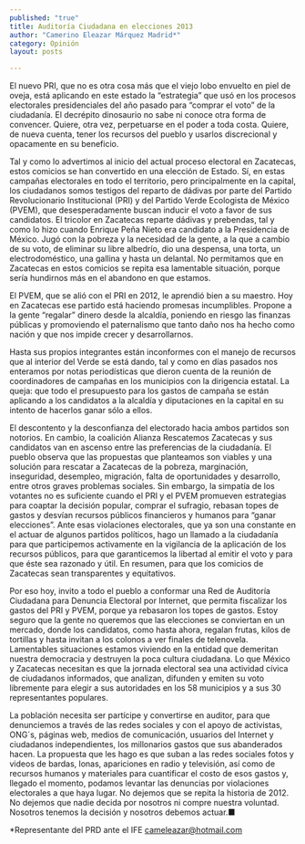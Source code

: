 ```yaml
---
published: "true"
title: Auditoría Ciudadana en elecciones 2013
author: "Camerino Eleazar Márquez Madrid*"
category: Opinión
layout: posts

---
```


El nuevo PRI, que no es otra cosa más que el viejo lobo envuelto en piel de oveja, está aplicando en este estado la “estrategia” que usó en los procesos electorales presidenciales del año pasado para “comprar el voto” de la ciudadanía. El decrépito dinosaurio no sabe ni conoce otra forma de convencer. Quiere, otra vez, perpetuarse en el poder a toda costa. Quiere, de nueva cuenta, tener los recursos del pueblo y usarlos discrecional y opacamente en su beneficio.

Tal y como lo advertimos al inicio del actual proceso electoral en Zacatecas, estos comicios se han convertido en una elección de Estado. Sí, en estas campañas electorales en todo el territorio, pero principalmente en la capital, los ciudadanos somos testigos del reparto de dádivas por parte del Partido Revolucionario Institucional (PRI) y del Partido Verde Ecologista de México (PVEM), que desesperadamente buscan inducir el voto a favor de sus candidatos.
El tricolor en Zacatecas reparte dádivas y prebendas, tal y como lo hizo cuando Enrique Peña Nieto era candidato a la Presidencia de México. Jugó con la pobreza y la necesidad de la gente, a la que a cambio de su voto, de eliminar su libre albedrío, dio una despensa, una torta, un electrodoméstico, una gallina y hasta un delantal. No permitamos que en Zacatecas en estos comicios se repita esa lamentable situación, porque sería hundirnos más en el abandono en que estamos.

El PVEM, que se alió con el PRI en 2012, le aprendió bien a su maestro. Hoy en Zacatecas ese partido está haciendo promesas incumplibles. Propone a la gente “regalar” dinero desde la alcaldía, poniendo en riesgo las finanzas públicas y promoviendo el paternalismo que tanto daño nos ha hecho como nación y que nos impide crecer y desarrollarnos.

Hasta sus propios integrantes están inconformes con el manejo de recursos que al interior del Verde se está dando, tal y como en días pasados nos enteramos por notas periodísticas que dieron cuenta de la reunión de coordinadores de campañas en los municipios con la dirigencia estatal. La queja: que todo el presupuesto para los gastos de campaña se están aplicando a los candidatos a la alcaldía y diputaciones en la capital en su intento de hacerlos ganar sólo a ellos.

El descontento y la desconfianza del electorado hacia ambos partidos son notorios. 
En cambio, la coalición Alianza Rescatemos Zacatecas y sus candidatos van en ascenso entre las preferencias de la ciudadanía. El pueblo observa que las propuestas que planteamos son viables y una solución para rescatar a Zacatecas de la pobreza, marginación, inseguridad, desempleo, migración, falta de oportunidades y desarrollo, entre otros graves problemas sociales.
Sin embargo, la simpatía de los votantes no es suficiente cuando el PRI y el PVEM promueven estrategias para coaptar la decisión popular, comprar el sufragio, rebasan topes de gastos y desvían recursos públicos financieros y humanos para “ganar elecciones”.
Ante esas violaciones electorales, que ya son una constante en el actuar de algunos partidos políticos, hago un llamado a la ciudadanía para que participemos activamente en la vigilancia de la aplicación de los recursos públicos, para que garanticemos la libertad al emitir el voto y para que éste sea razonado y útil. En resumen, para que los comicios de Zacatecas sean
transparentes y equitativos.

Por eso hoy, invito a todo el pueblo a conformar una Red de Auditoría Ciudadana para Denuncia Electoral por Internet, que permita fiscalizar los gastos del PRI y PVEM, porque ya rebasaron los topes de gastos.
Estoy seguro que la gente no queremos que las elecciones se conviertan en un mercado, donde los candidatos, como hasta ahora, regalan frutas, kilos de tortillas y hasta invitan a los colonos a ver finales de telenovela. Lamentables situaciones estamos viviendo en la entidad que demeritan nuestra democracia y destruyen la poca cultura ciudadana.
Lo que México y Zacatecas necesitan es que la jornada electoral sea una actividad cívica de ciudadanos informados, que analizan, difunden y emiten su voto libremente para elegir a sus autoridades en los 58 municipios y a sus 30 representantes populares.

La población necesita ser partícipe y convertirse en auditor, para que denunciemos a través de las redes sociales y con el apoyo de activistas, ONG´s, páginas web, medios de comunicación, usuarios del Internet y ciudadanos independientes, los millonarios gastos que sus abanderados hacen.
La propuesta que les hago es que suban a las redes sociales fotos y videos de bardas, lonas, apariciones en radio y televisión, así como de recursos humanos y materiales para cuantificar el costo de esos gastos y, llegado el momento, podamos levantar las denuncias por violaciones electorales a que haya lugar.
No dejemos que se repita la historia de 2012. No dejemos que nadie decida por nosotros ni compre nuestra voluntad. Nosotros tenemos la decisión y nosotros debemos actuar.■

*Representante del PRD ante el IFE
cameleazar@hotmail.com

